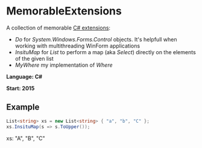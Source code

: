 # MemorableExtensions
A collection of memorable [C# extensions](https://en.wikibooks.org/wiki/C_Sharp_Programming/Extension_methods):

* _Do_ for _System.Windows.Forms.Control_ objects. It's helpfull when working with multithreading WinForm applications
* _InsituMap_ for _List<T>_ to perform a map (aka _Select_) directly on the elements of the given list
* _MyWhere_ my implementation of _Where_

**Language: C#**

**Start: 2015**

## Example

```csharp
List<string> xs = new List<string> { "a", "b", "C" };
xs.InsituMap(s => s.ToUpper());
```

xs: "A", "B", "C"

